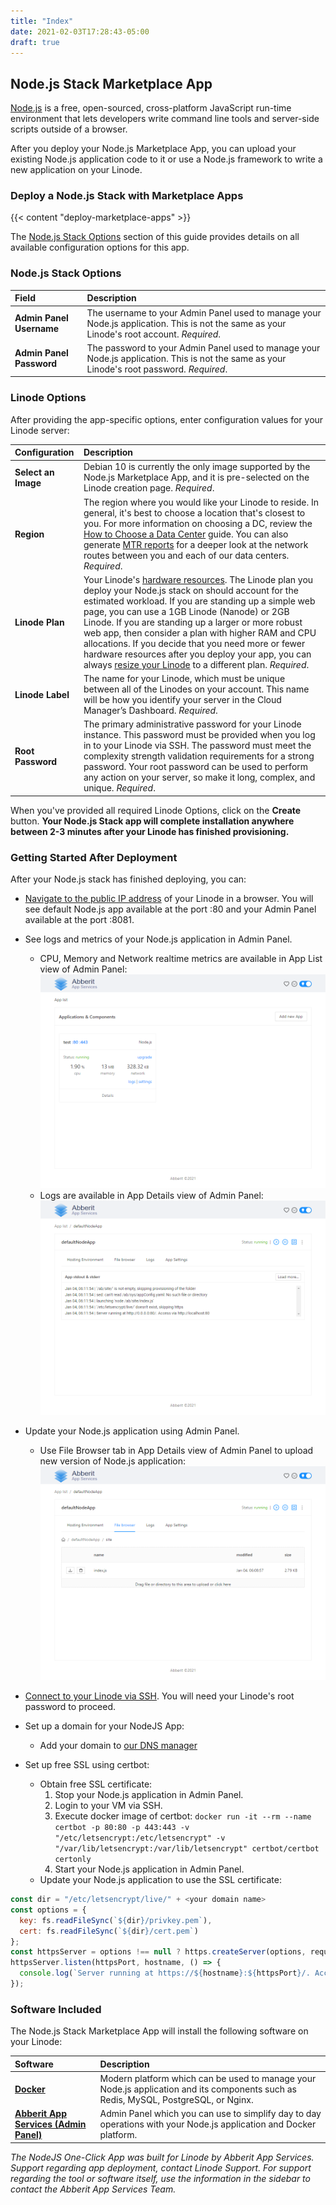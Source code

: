 ```yaml
---
title: "Index"
date: 2021-02-03T17:28:43-05:00
draft: true
---
```


## Node.js Stack Marketplace App

[Node.js](https://nodejs.dev/) is a free, open-sourced, cross-platform JavaScript run-time environment that lets developers write command line tools and server-side scripts outside of a browser.

After you deploy your Node.js Marketplace App, you can upload your existing Node.js application code to it or use a Node.js framework to write a new application on your Linode.

### Deploy a Node.js Stack with Marketplace Apps

{{< content "deploy-marketplace-apps" >}}

The [Node.js Stack Options](#node.js-stack-options) section of this guide provides details on all available configuration options for this app.

### Node.js Stack Options

| **Field** | **Description** |
|:--------------|:------------|
| **Admin Panel Username** | The username to your Admin Panel used to manage your Node.js application. This is not the same as your Linode's root account. *Required*. |
| **Admin Panel Password** | The password to your Admin Panel used to manage your Node.js application. This is not the same as your Linode's root password. *Required*. |

### Linode Options

After providing the app-specific options, enter configuration values for your Linode server:

| **Configuration** | **Description** |
|:--------------|:------------|
| **Select an Image** | Debian 10 is currently the only image supported by the Node.js Marketplace App, and it is pre-selected on the Linode creation page. *Required*. |
| **Region** | The region where you would like your Linode to reside. In general, it's best to choose a location that's closest to you. For more information on choosing a DC, review the [How to Choose a Data Center](/docs/guides/how-to-choose-a-data-center) guide. You can also generate [MTR reports](/docs/guides/diagnosing-network-issues-with-mtr/) for a deeper look at the network routes between you and each of our data centers. *Required*. |
| **Linode Plan** | Your Linode's [hardware resources](/docs/guides/how-to-choose-a-linode-plan/#hardware-resource-definitions). The Linode plan you deploy your Node.js stack on should account for the estimated workload. If you are standing up a simple web page, you can use a 1GB Linode (Nanode) or 2GB Linode. If you are standing up a larger or more robust web app, then consider a plan with higher RAM and CPU allocations. If you decide that you need more or fewer hardware resources after you deploy your app, you can always [resize your Linode](/docs/guides/resizing-a-linode/) to a different plan. *Required*. |
| **Linode Label** | The name for your Linode, which must be unique between all of the Linodes on your account. This name will be how you identify your server in the Cloud Manager’s Dashboard. *Required*. |
| **Root Password** | The primary administrative password for your Linode instance. This password must be provided when you log in to your Linode via SSH. The password must meet the complexity strength validation requirements for a strong password. Your root password can be used to perform any action on your server, so make it long, complex, and unique. *Required*. |

When you've provided all required Linode Options, click on the **Create** button. **Your Node.js Stack app will complete installation anywhere between 2-3 minutes after your Linode has finished provisioning.**

### Getting Started After Deployment

After your Node.js stack has finished deploying, you can:

- [Navigate to the public IP address](/docs/guides/getting-started/#find-your-linode-s-ip-address) of your Linode in a browser. You will see default Node.js app available at the port :80 and your Admin Panel available at the port :8081.

- See logs and metrics of your Node.js application in Admin Panel.
    - CPU, Memory and Network realtime metrics are available in App List view of Admin Panel:
    ![App realtime metrics](abberit-app-services-metrics.png "View Application Metrics")
    - Logs are available in App Details view of Admin Panel:
    ![App logs](abberit-app-services-logs.png "View Application Logs")

- Update your Node.js application using Admin Panel.
    - Use File Browser tab in App Details view of Admin Panel to upload new version of Node.js application:
    ![App browse and update](abberit-app-services-file-browser.png "Update Application Files")

- [Connect to your Linode via SSH](/docs/guides/getting-started/#connect-to-your-linode-via-ssh). You will need your Linode's root password to proceed.

-   Set up a domain for your NodeJS App:
    - Add your domain to [our DNS manager](docs/guides/common-dns-configurations/#set-up-a-domain)
    
- Set up free SSL using certbot:
    - Obtain free SSL certificate:
      1. Stop your Node.js application in Admin Panel.
      1. Login to your VM via SSH.
      2. Execute docker image of certbot: `docker run -it --rm --name certbot -p 80:80 -p 443:443 -v "/etc/letsencrypt:/etc/letsencrypt" -v "/var/lib/letsencrypt:/var/lib/letsencrypt" certbot/certbot certonly`
      4. Start your Node.js application in Admin Panel.
    - Update your Node.js application to use the SSL certificate:
```javascript
const dir = "/etc/letsencrypt/live/" + <your domain name>
const options = {
  key: fs.readFileSync(`${dir}/privkey.pem`),
  cert: fs.readFileSync(`${dir}/cert.pem`)
};
const httpsServer = options !== null ? https.createServer(options, requestListener) : undefined;
httpsServer.listen(httpsPort, hostname, () => {
  console.log(`Server running at https://${hostname}:${httpsPort}/. Access via https://localhost:${httpsPort}`);
});
```

### Software Included

The Node.js Stack Marketplace App will install the following software on your Linode:

| **Software** | **Description** |
|:--------------|:------------|
| [**Docker**](https://docker.com) | Modern platform which can be used to manage your Node.js application and its components such as Redis, MySQL, PostgreSQL, or Nginx.|
| [**Abberit App Services (Admin Panel)**](https://abberit.io) | Admin Panel which you can use to simplify day to day operations with your Node.js application and Docker platform. |

*The NodeJS One-Click App was built for Linode by Abberit App Services. Support regarding app deployment, contact Linode Support. For support regarding the tool or software itself, use the information in the sidebar to contact the Abberit App Services Team.*